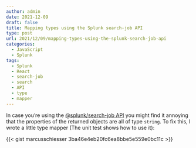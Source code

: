 ```yaml
---
author: admin
date: 2021-12-09
draft: false
title: Mapping types using the Splunk search-job API
type: post
url: 2021/12/09/mapping-types-using-the-splunk-search-job-api
categories:
  - JavaScript
  - Splunk
tags:
  - Splunk
  - React
  - search-job
  - search
  - API
  - type
  - mapper
---
```


In case you’re using the [@splunk/search-job API](https://splunkui.splunk.com/Packages/search-job/Overview) you might find it annoying that the properties of the returned objects are all of type `string`. To fix this, I wrote a little type mapper (The unit test shows how to use it):

{{< gist marcusschiesser 3ba46e4eb20fc6ea8bbe5e559e0bc11c >}}
